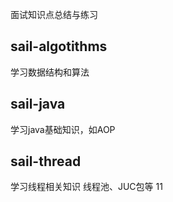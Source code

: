 
面试知识点总结与练习

## sail-algotithms
学习数据结构和算法

## sail-java
学习java基础知识，如AOP

## sail-thread
学习线程相关知识 线程池、JUC包等
11
